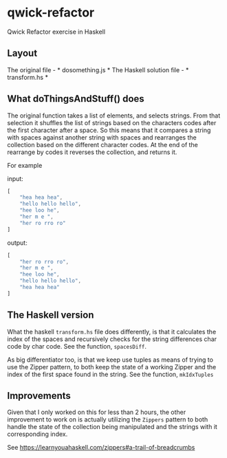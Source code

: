 # qwick-refactor
Qwick Refactor exercise in Haskell

## Layout

The original file - * dosomething.js *
The Haskell solution file - * transform.hs *

## What doThingsAndStuff() does

The original function takes a list of elements, and selects strings.
From that selection it shuffles the list of strings based on the characters codes
after the first character after a space. So this means that it compares a string with spaces
against another string with spaces and rearranges the collection based on the different character codes.
At the end of the rearrange by codes it reverses the collection, and returns it.


For example

input:

```js
[
    "hea hea hea",
    "hello hello hello",
    "hee loo he",
    "her m e ",
    "her ro rro ro"
]
```

output:

```js
[
    "her ro rro ro",
    "her m e ",
    "hee loo he",
    "hello hello hello",
    "hea hea hea"
]
```

## The Haskell version

What the haskell `transform.hs` file does differently, is that it
calculates the index of the spaces and recursively checks for the
string differences char code by char code. See the function, `spacesDiff`.

As big differentiator too, is that we keep use tuples as means of trying to use the Zipper pattern,
to both keep the state of a working Zipper and the index of the first space found in the string.
See the function, `mkIdxTuples`

## Improvements

Given that I only worked on this for less than 2 hours, the other
improvement to work on is actually utilizing the `Zippers` pattern to
both handle the state of the collection being manipulated and the
strings with it corresponding index.

See https://learnyouahaskell.com/zippers#a-trail-of-breadcrumbs


